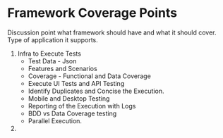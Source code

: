 # Framework Coverage Points

Discussion point what framework should have and what it should cover. 
Type of application it supports.

1. Infra to Execute Tests
    * Test Data - Json
    * Features and Scenarios
    * Coverage - Functional and Data Coverage
    * Execute UI Tests and API Testing
    * Identify Duplicates and Concise the Execution.
    * Mobile and Desktop Testing
    * Reporting of the Execution with Logs
    * BDD vs Data Coverage testing
    * Parallel Execution.
2. 